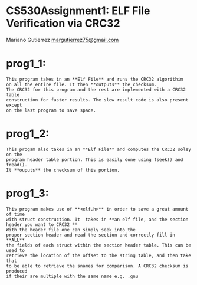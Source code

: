 # CS530Assignment1: ELF File Verification via CRC32
Mariano Gutierrez
margutierrez75@gmail.com

# prog1_1: 
    This program takes in an **Elf File** and runs the CRC32 algorithim 
    on all the entire file. It then **outputs** the checksum.
    The CRC32 for this program and the rest are implemented with a CRC32 table 
    construction for faster results. The slow result code is also present except
    on the last program to save space.
    
# prog1_2:
    This progam also takes in an **Elf File** and computes the CRC32 soley on the
    program header table portion. This is easily done using fseek() and fread().
    It **ouputs** the checksum of this portion.
    
# prog1_3:
    This program makes use of **<elf.h>** in order to save a great amount of time 
    with struct construction. It  takes in **an elf file, and the section header you want to CRC32 ** 
    With the header file one can simply seek into the
    proper section header and read the section and correctly fill in **ALL** 
    the fields of each struct within the section header table. This can be used to
    retrieve the location of the offset to the string table, and then take that
    to be able to retrieve the snames for comparison. A CRC32 checksum is produced
    if their are multiple with the same name e.g. .gnu

